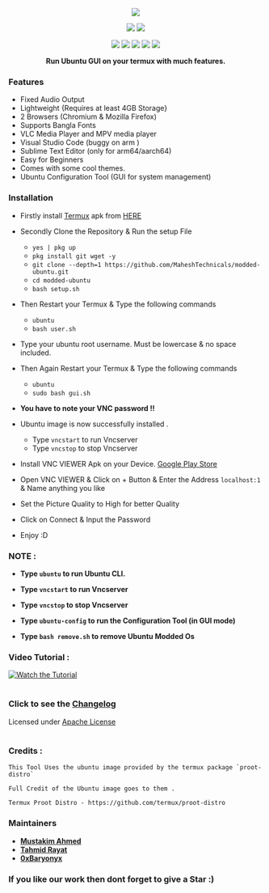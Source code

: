 <p align="center">
<img src="./distro/image.jpg">
</p>
<p align="center">
<img src="https://img.shields.io/badge/MADE%20IN-BANGLADESH-green?colorA=%23ff0000&colorB=%23017e40&style=for-the-badge">
<img src="https://img.shields.io/badge/Version-2.0-blue?style=for-the-badge">
</p>
<p align="center">
<img src="https://img.shields.io/badge/Written%20In-Bash-darkgreen?style=flat-square">
<img src="https://img.shields.io/badge/Open%20Source-Yes-darkviolet?style=flat-square">
<img src="https://img.shields.io/github/stars/modded-ubuntu/modded-ubuntu?style=flat-square">
<img src="https://img.shields.io/github/issues/modded-ubuntu/modded-ubuntu?color=red&style=flat-square">
<img src="https://img.shields.io/github/forks/modded-ubuntu/modded-ubuntu?color=teal&style=flat-square">
</p>
<p align="center"><b>Run Ubuntu GUI on your termux with much features.</b></p>

### Features

- Fixed Audio Output
- Lightweight {Requires at least 4GB Storage}
- 2 Browsers (Chromium & Mozilla Firefox)
- Supports Bangla Fonts
- VLC Media Player and MPV media player
- Visual Studio Code (buggy on arm )
- Sublime Text Editor (only for arm64/aarch64)
- Easy for Beginners
- Comes with some cool themes.
- Ubuntu Configuration Tool (GUI for system management)

### Installation
- Firstly install [Termux](https://termux.com) apk from [HERE](https://f-droid.org/repo/com.termux_118.apk)
- Secondly Clone the Repository & Run the setup File

  - `yes | pkg up`
  - `pkg install git wget -y`
  - `git clone --depth=1 https://github.com/MaheshTechnicals/modded-ubuntu.git`
  - `cd modded-ubuntu`
  - `bash setup.sh`

- Then Restart your Termux & Type the following commands

   - `ubuntu`
   - `bash user.sh`

- Type your ubuntu root username. Must be lowercase & no space included.

- Then Again Restart your Termux & Type the following commands

   - `ubuntu`
   - `sudo bash gui.sh`

- **You have to note your VNC password !!**

- Ubuntu image is now successfully installed .

  - Type `vncstart` to run Vncserver
  - Type `vncstop` to stop Vncserver

- Install VNC VIEWER Apk on your Device. [Google Play Store](https://play.google.com/store/apps/details?id=com.realvnc.viewer.android&hl=en)

- Open VNC VIEWER & Click on + Button & Enter the Address `localhost:1` & Name anything you like
- Set the Picture Quality to High for better Quality
- Click on Connect & Input the Password 
- Enjoy :D

### NOTE :

- **Type `ubuntu` to run Ubuntu CLI.**
- **Type `vncstart` to run Vncserver**
- **Type `vncstop` to stop Vncserver**
- **Type `ubuntu-config` to run the Configuration Tool (in GUI mode)**

- **Type `bash remove.sh` to remove Ubuntu Modded Os**

### Video Tutorial : 

[![Watch the Tutorial](./distro/image1.jpg)](https://mega.nz/embed/QvIC1TLQ#3z27MRNPwANAg6JTtx1Ei8kDouOZsZgk00bg4TsJMNQ!1m)

#
### Click to see the [Changelog](./CHANGELOG.md)
Licensed under [Apache License](./LICENSE)
#

### Credits : 

```
This Tool Uses the ubuntu image provided by the termux package `proot-distro` 

Full Credit of the Ubuntu image goes to them .

Termux Proot Distro - https://github.com/termux/proot-distro
```

### Maintainers

- [**Mustakim Ahmed**](https://github.com/BDhackers009)
- [**Tahmid Rayat**](https://github.com/htr-tech)
- [**0xBaryonyx**](https://github.com/Mahfuz-THBD)


### If you like our work then dont forget to give a Star :)

